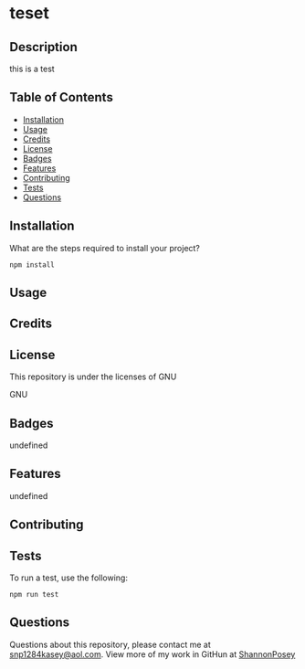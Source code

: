 # teset

## Description 
this is a test

## Table of Contents 

* [Installation](#installation)
* [Usage](#usage)
* [Credits](#credits)
* [License](#license)
* [Badges](#badges)
* [Features](#Features)
* [Contributing](#Contributing)
* [Tests](#test)
* [Questions](#questions)

## Installation

What are the steps required to install your project?

`
npm install
`

## Usage



## Credits



## License

This repository is under the licenses of GNU

GNU

## Badges

undefined

## Features

undefined

## Contributing



## Tests

To run a test, use the following:

 `
npm run test
`

## Questions

Questions about this repository, please contact me at [snp1284kasey@aol.com](mailto:snp1284kasey@aol.com). View more of my work in GitHun at [ShannonPosey](https://github.com/ShannonPosey)
